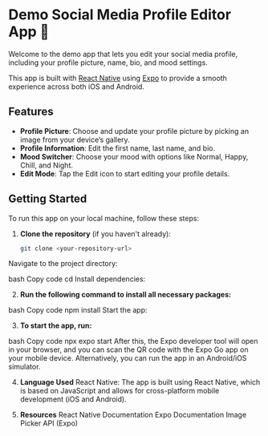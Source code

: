 # Demo Social Media Profile Editor App 👋

Welcome to the demo app that lets you edit your social media profile, including your profile picture, name, bio, and mood settings.

This app is built with [React Native](https://reactnative.dev) using [Expo](https://expo.dev) to provide a smooth experience across both iOS and Android.

## Features

- **Profile Picture**: Choose and update your profile picture by picking an image from your device’s gallery.
- **Profile Information**: Edit the first name, last name, and bio.
- **Mood Switcher**: Choose your mood with options like Normal, Happy, Chill, and Night.
- **Edit Mode**: Tap the Edit icon to start editing your profile details.

## Getting Started

To run this app on your local machine, follow these steps:

1. **Clone the repository** (if you haven't already):

   ```bash
   git clone <your-repository-url>
Navigate to the project directory:

bash
Copy code
cd <project-directory>
Install dependencies:

2. **Run the following command to install all necessary packages:**

bash
Copy code
npm install
Start the app:

3. **To start the app, run:**

bash
Copy code
npx expo start
After this, the Expo developer tool will open in your browser, and you can scan the QR code with the Expo Go app on your mobile device. Alternatively, you can run the app in an Android/iOS simulator.

4. **Language Used**
React Native: The app is built using React Native, which is based on JavaScript and allows for cross-platform mobile development (iOS and Android).

5. **Resources**
React Native Documentation
Expo Documentation
Image Picker API (Expo)

